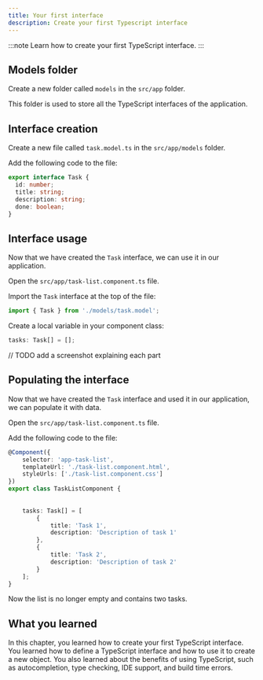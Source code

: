 ```yaml
---
title: Your first interface
description: Create your first Typescript interface
---
```


:::note
Learn how to create your first TypeScript interface.
:::

## Models folder

Create a new folder called `models` in the `src/app` folder.

This folder is used to store all the TypeScript interfaces of the application.

## Interface creation

Create a new file called `task.model.ts` in the `src/app/models` folder.

Add the following code to the file:

```typescript
export interface Task {
  id: number;
  title: string;
  description: string;
  done: boolean;
}
```

## Interface usage

Now that we have created the `Task` interface, we can use it in our application.

Open the `src/app/task-list.component.ts` file.

Import the `Task` interface at the top of the file:

```typescript
import { Task } from './models/task.model';
```

Create a local variable in your component class:

```typescript
tasks: Task[] = [];
```

// TODO add a screenshot explaining each part

## Populating the interface

Now that we have created the `Task` interface and used it in our application, we can populate it with data.

Open the `src/app/task-list.component.ts` file.

Add the following code to the file:

```typescript ins={"Add the tasks variable": 8-18}
@Component({
    selector: 'app-task-list',
    templateUrl: './task-list.component.html',
    styleUrls: ['./task-list.component.css']
})
export class TaskListComponent {
    
    
    tasks: Task[] = [
        {
            title: 'Task 1',
            description: 'Description of task 1'
        },
        {
            title: 'Task 2',
            description: 'Description of task 2'
        }
    ];
}
```

Now the list is no longer empty and contains two tasks.

## What you learned

In this chapter, you learned how to create your first TypeScript interface. You learned how to define a TypeScript interface and how to use it to create a new object. You also learned about the benefits of using TypeScript, such as autocompletion, type checking, IDE support, and build time errors.

